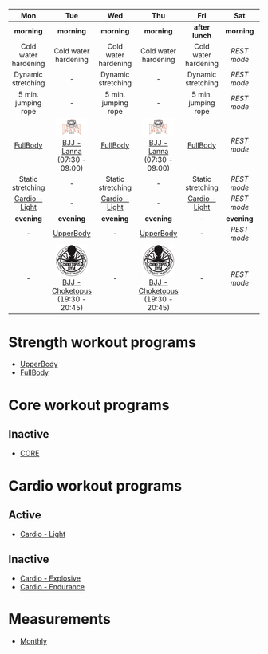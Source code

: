 | Mon | Tue | Wed | Thu | Fri | Sat | Sun |
|:-:|:-:|:-:|:-:|:-:|:-:|:-:|
| **morning** | **morning** | **morning** | **morning** | **after lunch** | **morning** |  **morning** |
| Cold water hardening | Cold water hardening | Cold water hardening | Cold water hardening | Cold water hardening | *REST mode* | *REST mode* |
| Dynamic stretching | *-* | Dynamic stretching | *-* | Dynamic stretching | *REST mode* | *REST mode* |
| 5 min. jumping rope | *-* | 5 min. jumping rope | *-* | 5 min. jumping rope | *REST mode* | *REST mode* |
| [FullBody](https://github.com/mobsikx/workout/blob/master/Strength-FullBody.md) | [![](./images/logo-lannagym-64x38.jpg)](https://www.lannagym.cz/)[BJJ - Lanna](https://www.lannagym.cz/rozvrh/) (07:30 - 09:00) | [FullBody](https://github.com/mobsikx/workout/blob/master/Strength-FullBody.md) | [![](./images/logo-lannagym-64x38.jpg)](https://www.lannagym.cz/)[BJJ - Lanna](https://www.lannagym.cz/rozvrh/) (07:30 - 09:00) | [FullBody](https://github.com/mobsikx/workout/blob/master/Strength-FullBody.md) | *REST mode* | *REST mode* |
| Static stretching | *-* | Static stretching | *-* | Static stretching | *REST mode* | *REST mode* |
| [Cardio - Light](https://github.com/mobsikx/workout/blob/master/Cardio-Light.md) | *-* | [Cardio - Light](https://github.com/mobsikx/workout/blob/master/Cardio-Light.md) | *-* | [Cardio - Light](https://github.com/mobsikx/workout/blob/master/Cardio-Light.md) | *REST mode* | *REST mode* |
| **evening** | **evening** | **evening** | **evening** | *-* | **evening** | **evening** |
| *-* | [UpperBody](https://github.com/mobsikx/workout/blob/master/Strength-UpperBody.md) | *-* | [UpperBody](https://github.com/mobsikx/workout/blob/master/Strength-UpperBody.md) | *-* | *REST mode* | *REST mode* |
| *-* | [![](./images/logo-choketopusgym-64x64.jpg)](https://choketopusgym.cz/)[BJJ - Choketopus](https://choketopusgym.cz/prazacka-3/) (19:30 - 20:45) | *-* | [![](./images/logo-choketopusgym-64x64.jpg)](https://choketopusgym.cz/)[BJJ - Choketopus](https://choketopusgym.cz/prazacka-3/) (19:30 - 20:45) | *-* | *REST mode* | *REST mode* |

# Strength workout programs
* [UpperBody](https://github.com/mobsikx/workout/blob/master/Strength-UpperBody.md)
* [FullBody](https://github.com/mobsikx/workout/blob/master/Strength-FullBody.md)

# Core workout programs
## Inactive
* [CORE](https://github.com/mobsikx/workout/blob/master/Core.md)

# Cardio workout programs
## Active
* [Cardio - Light](https://github.com/mobsikx/workout/blob/master/Cardio-Light.md)

## Inactive
* [Cardio - Explosive](https://github.com/mobsikx/workout/blob/master/Cardio-Explosive.md)
* [Cardio - Endurance](https://github.com/mobsikx/workout/blob/master/Cardio-Endurance.md)

# Measurements
* [Monthly](https://onedrive.live.com/edit.aspx?resid=201A2B187B4F6840!127&app=Excel&wdnd=1&wdPreviousSession=d4c29844%2D4119%2D400d%2Da5bd%2D41ce04693cb3)
